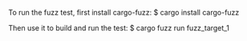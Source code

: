 To run the fuzz test, first install cargo-fuzz:
$ cargo install cargo-fuzz

Then use it to build and run the test:
$ cargo fuzz run fuzz_target_1
